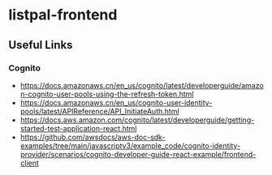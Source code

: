 # listpal-frontend

## Useful Links
### Cognito
* https://docs.amazonaws.cn/en_us/cognito/latest/developerguide/amazon-cognito-user-pools-using-the-refresh-token.html
* https://docs.amazonaws.cn/en_us/cognito-user-identity-pools/latest/APIReference/API_InitiateAuth.html
* https://docs.aws.amazon.com/cognito/latest/developerguide/getting-started-test-application-react.html
* https://github.com/awsdocs/aws-doc-sdk-examples/tree/main/javascriptv3/example_code/cognito-identity-provider/scenarios/cognito-developer-guide-react-example/frontend-client